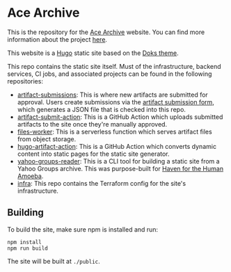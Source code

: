 # Ace Archive

This is the repository for the [Ace Archive](https://acearchive.lgbt) website.
You can find more information about the project
[here](https://acearchive.lgbt/about).

This website is a [Hugo](https://gohugo.io/) static site based on the [Doks
theme](https://getdoks.org/).

This repo contains the static site itself. Must of the infrastructure, backend
services, CI jobs, and associated projects can be found in the following
repositories:

- [artifact-submissions](https://github.com/acearchive/artifact-submissions):
  This is where new artifacts are submitted for approval. Users create
  submissions via the [artifact submission
  form](https://acearchive.lgbt/submit/), which generates a JSON file that is
  checked into this repo.
- [artifact-submit-action](https://github.com/acearchive/artifact-submit-action):
  This is a GitHub Action which uploads submitted artifacts to the site once
  they're manually approved.
- [files-worker](https://github.com/acearchive/files-worker): This is a
  serverless function which serves artifact files from object storage.
- [hugo-artifact-action](https://github.com/acearchive/hugo-artifact-action):
  This is a GitHub Action which converts dynamic content into static pages for
  the static site generator.
- [yahoo-groups-reader](https://github.com/acearchive/yahoo-groups-reader): This
  is a CLI tool for building a static site from a Yahoo Groups archive. This was
  purpose-built for [Haven for the Human
  Amoeba](https://acearchive.lgbt/artifact/haven-for-the-human-amoeba/).
- [infra](https://github.com/acearchive/infra): This repo contains the Terraform
  config for the site's infrastructure.

## Building

To build the site, make sure npm is installed and run:

```shell
npm install
npm run build
```

The site will be built at `./public`.

